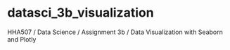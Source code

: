 # datasci_3b_visualization
HHA507 / Data Science / Assignment 3b / Data Visualization with Seaborn and Plotly
